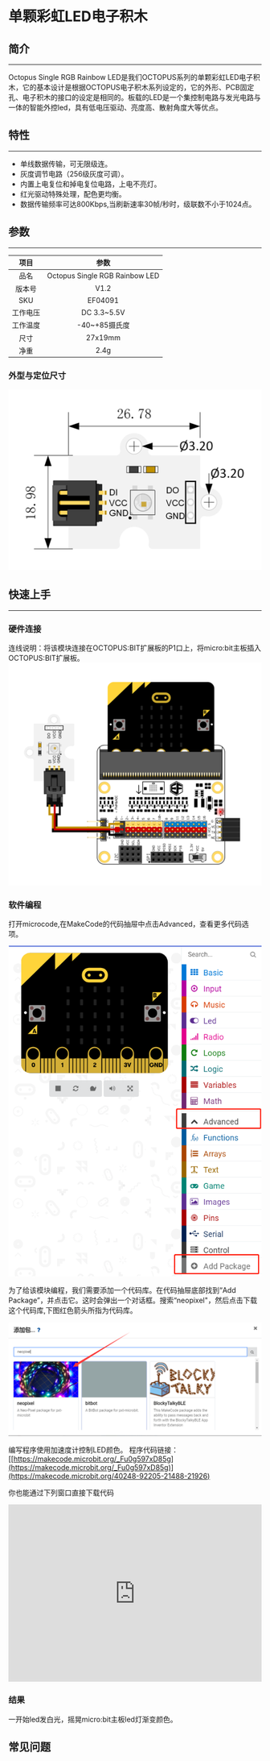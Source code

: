 # 单颗彩虹LED电子积木

## 简介
---
Octopus Single RGB Rainbow LED是我们OCTOPUS系列的单颗彩虹LED电子积木，它的基本设计是根据OCTOPUS电子积木系列设定的，它的外形、PCB固定孔、电子积木的接口的设定是相同的。板载的LED是一个集控制电路与发光电路与一体的智能外控led，具有低电压驱动、亮度高、散射角度大等优点。 

## 特性 
---

- 单线数据传输，可无限级连。
- 灰度调节电路（256级灰度可调）。
- 内置上电复位和掉电复位电路，上电不亮灯。
- 红光驱动特殊处理，配色更均衡。
- 数据传输频率可达800Kbps,当刷新速率30帧/秒时，级联数不小于1024点。

## 参数
---
项目 | 参数 
:-: | :-: 
品名|Octopus Single RGB Rainbow LED
版本号|V1.2
SKU|EF04091
工作电压|DC 3.3~5.5V
工作温度|-40~+85摄氏度
尺寸|27x19mm
净重|2.4g

### 外型与定位尺寸  

![](./images/w5nulIo.png)

## 快速上手  
---  

### 硬件连接  
连线说明：将该模块连接在OCTOPUS:BIT扩展板的P1口上，将micro:bit主板插入OCTOPUS:BIT扩展板。
![](./images/AGdJhsV.png)

### 软件编程  
打开microcode,在MakeCode的代码抽屉中点击Advanced，查看更多代码选项。

![](./images/LjMR5IU.png)

为了给该模块编程，我们需要添加一个代码库。在代码抽屉底部找到“Add Package”，并点击它。这时会弹出一个对话框。搜索“neopixel"，然后点击下载这个代码库,下图红色箭头所指为代码库。

![](./images/meteyoR.png)

编写程序使用加速度计控制LED颜色。
程序代码链接：[[https://makecode.microbit.org/_Fu0g597xD85g](https://makecode.microbit.org/_Fu0g597xD85g)](https://makecode.microbit.org/40248-92205-21488-21926)

你也能通过下列窗口直接下载代码
<div style="position:relative;height:0;padding-bottom:70%;overflow:hidden;"><iframe style="position:absolute;top:0;left:0;width:100%;height:100%;" src="https://makecode.microbit.org/#pub:40248-92205-21488-21926" frameborder="0" sandbox="allow-popups allow-forms allow-scripts allow-same-origin"></iframe></div>

### 结果  

一开始led发白光，摇晃micro:bit主板led灯渐变颜色。

## 常见问题
